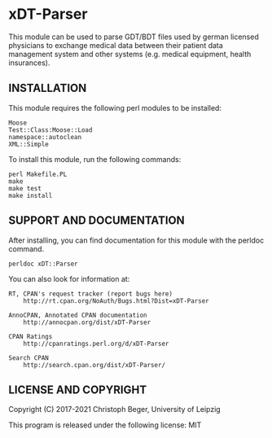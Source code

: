 # xDT-Parser

This module can be used to parse GDT/BDT files used by german licensed physicians
to exchange medical data between their patient data management system and other systems
(e.g. medical equipment, health insurances). 


## INSTALLATION

This module requires the following perl modules to be installed:

    Moose
    Test::Class:Moose::Load
    namespace::autoclean
    XML::Simple

To install this module, run the following commands:

	perl Makefile.PL
	make
	make test
	make install

## SUPPORT AND DOCUMENTATION

After installing, you can find documentation for this module with the
perldoc command.

    perldoc xDT::Parser

You can also look for information at:

    RT, CPAN's request tracker (report bugs here)
        http://rt.cpan.org/NoAuth/Bugs.html?Dist=xDT-Parser

    AnnoCPAN, Annotated CPAN documentation
        http://annocpan.org/dist/xDT-Parser

    CPAN Ratings
        http://cpanratings.perl.org/d/xDT-Parser

    Search CPAN
        http://search.cpan.org/dist/xDT-Parser/


## LICENSE AND COPYRIGHT

Copyright (C) 2017-2021 Christoph Beger, University of Leipzig

This program is released under the following license: MIT
